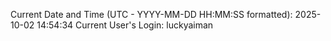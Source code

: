 Current Date and Time (UTC - YYYY-MM-DD HH:MM:SS formatted): 2025-10-02 14:54:34
Current User's Login: luckyaiman
